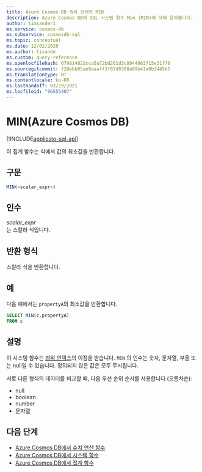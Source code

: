 ```yaml
---
title: Azure Cosmos DB 쿼리 언어의 MIN
description: Azure Cosmos DB의 SQL 시스템 함수 Min (MIN)에 대해 알아봅니다.
author: timsander1
ms.service: cosmos-db
ms.subservice: cosmosdb-sql
ms.topic: conceptual
ms.date: 12/02/2020
ms.author: tisande
ms.custom: query-reference
ms.openlocfilehash: 679814822cca5a72bd261d3c8944863715e31f70
ms.sourcegitcommit: f28ebb95ae9aaaff3f87d8388a09b41e0b3445b5
ms.translationtype: HT
ms.contentlocale: ko-KR
ms.lasthandoff: 03/29/2021
ms.locfileid: "96555407"
---
```

# <a name="min-azure-cosmos-db"></a>MIN(Azure Cosmos DB)
[!INCLUDE[appliesto-sql-api](includes/appliesto-sql-api.md)]

이 집계 함수는 식에서 값의 최소값을 반환합니다.
  
## <a name="syntax"></a>구문
  
```sql
MIN(<scalar_expr>)  
```  
  
## <a name="arguments"></a>인수
  
*scalar_expr*  
   는 스칼라 식입니다. 
  
## <a name="return-types"></a>반환 형식
  
스칼라 식을 반환합니다.  
  
## <a name="examples"></a>예
  
다음 예에서는 `propertyA`의 최소값을 반환합니다.
  
```sql
SELECT MIN(c.propertyA)
FROM c
```  

## <a name="remarks"></a>설명

이 시스템 함수는 [범위 인덱스](index-policy.md#includeexclude-strategy)의 이점을 받습니다. `MIN` 의 인수는 숫자, 문자열, 부울 또는 null일 수 있습니다. 정의되지 않은 값은 모두 무시됩니다.

서로 다른 형식의 데이터를 비교할 때, 다음 우선 순위 순서를 사용합니다 (오름차순):

- null
- boolean
- number
- 문자열

## <a name="next-steps"></a>다음 단계

- [Azure Cosmos DB에서 수치 연산 함수](sql-query-mathematical-functions.md)
- [Azure Cosmos DB에서 시스템 함수](sql-query-system-functions.md)
- [Azure Cosmos DB에서 집계 함수](sql-query-aggregate-functions.md)